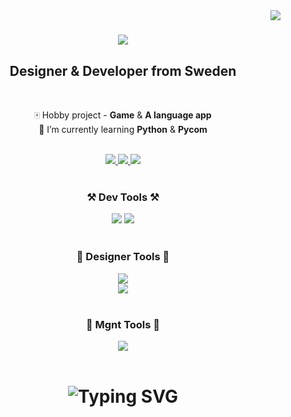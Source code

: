 <img align="right" src="https://visitor-badge.laobi.icu/badge?page_id=di-marko.di-marko" />

<h1 align="center">
    <img src="https://readme-typing-svg.herokuapp.com/?font=Righteous&size=35&center=true&vCenter=true&width=500&height=70&duration=4000&lines=Hello!+👋;+I'm+Dima!;" />
</h1>

<h2 align="center">Designer & Developer from Sweden</h2>

<br/>
<div align="center">
    
 🀄 Hobby project - **Game** & **A language app** 
<br/>
 🌱 I’m currently learning **Python** & **Pycom** 
 </div>
 <br/>
 
<div align="center"> 
  <a href="https://linkedin.com/in/dimamarkelov" target="_blank">
    <img src="https://img.shields.io/badge/LinkedIn-0077B5?style=for-the-badge&logo=linkedin&logoColor=white" target="_blank" />
  </a>
  <a href="https://di-marko.github.io" target="_blank">
     <img src="https://img.shields.io/badge/Github-202429?style=for-the-badge&logo=github&logoColor=white" target="_blank" /> 
  </a>
  <a href="https://www.behance.net/mrfervor" target="_blank">
     <img src="https://img.shields.io/badge/Behance-0258ff?style=for-the-badge&logo=behance&logoColor=white" target="_blank" /> 
  </a>
</div>

 <br/>
<h3 align="center">⚒️ Dev Tools ⚒️</h3>
<div align="center">
    <img src="https://skillicons.dev/icons?i=html,css,javascript,react,next" />
    <img src="https://skillicons.dev/icons?i=python,sass,styledcomponents,mongodb,nodejs,vscode" />
</div>
<br/>
<h3 align="center">🎨 Designer Tools 🎨</h3>
<div align="center">
    <img src="https://skillicons.dev/icons?i=figma,photoshop,illustrator" /><br>
    <img src="https://skillicons.dev/icons?i=blender,unreal,sketchup,autocad" />
</div>
<br/>
<h3 align="center">👔 Mgnt Tools 👔</h3>
<div align="center">
    <img src="https://skillicons.dev/icons?i=github,gitlab,git" /><br>
</div>

<br/>
<h1 align="center">
    <img src="https://readme-typing-svg.herokuapp.com?font=Fira+Code&weight=600&pause=1000&width=435&lines=Feel+free+to+reach+out+to+me!" alt="Typing SVG" />
</h1>
